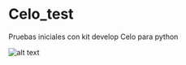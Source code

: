 # Celo_test
Pruebas iniciales con kit develop Celo para python

![alt text](https://photos.app.goo.gl/eMHUiAB5q4T7Lnfe7)